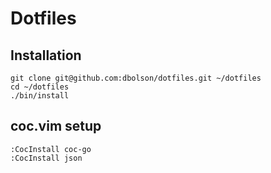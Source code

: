 # Dotfiles

## Installation

```
git clone git@github.com:dbolson/dotfiles.git ~/dotfiles
cd ~/dotfiles
./bin/install
```

## coc.vim setup

```
:CocInstall coc-go
:CocInstall json
```
